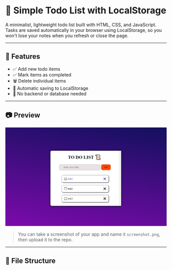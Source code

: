 # 📝 Simple Todo List with LocalStorage

A minimalist, lightweight todo list built with HTML, CSS, and JavaScript. Tasks are saved automatically in your browser using LocalStorage, so you won't lose your notes when you refresh or close the page.

---

## 🚀 Features

- ✅ Add new todo items
- ✅ Mark items as completed
- 🗑️ Delete individual items
- 💾 Automatic saving to LocalStorage
- 🧠 No backend or database needed

---

## 📷 Preview

![screenshot](screenshot.jpg)

> You can take a screenshot of your app and name it `screenshot.png`, then upload it to the repo.

---

## 📁 File Structure

